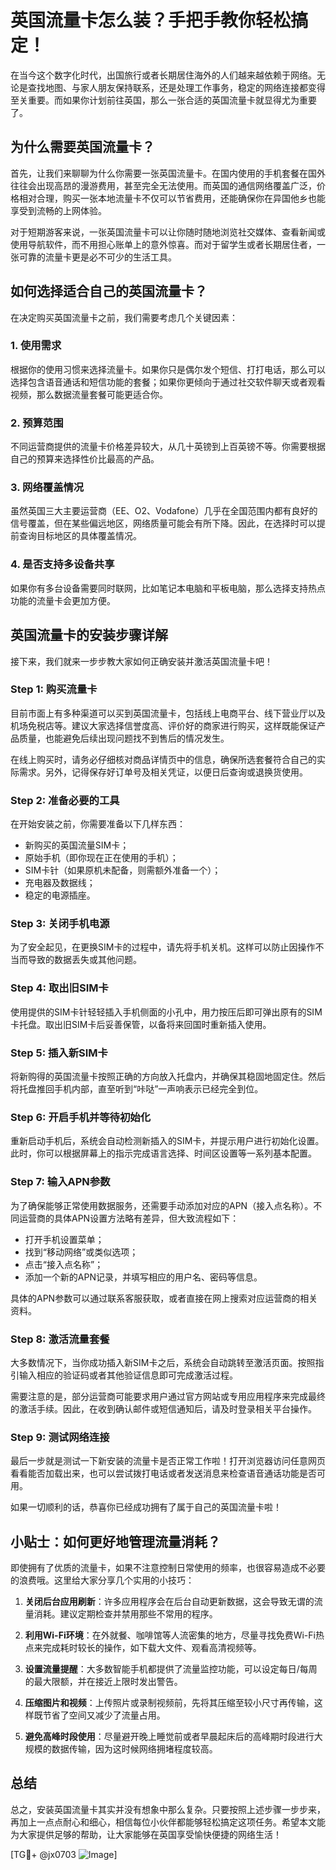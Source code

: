 # 英国流量卡怎么装？手把手教你轻松搞定！

在当今这个数字化时代，出国旅行或者长期居住海外的人们越来越依赖于网络。无论是查找地图、与家人朋友保持联系，还是处理工作事务，稳定的网络连接都变得至关重要。而如果你计划前往英国，那么一张合适的英国流量卡就显得尤为重要了。

## 为什么需要英国流量卡？

首先，让我们来聊聊为什么你需要一张英国流量卡。在国内使用的手机套餐在国外往往会出现高昂的漫游费用，甚至完全无法使用。而英国的通信网络覆盖广泛，价格相对合理，购买一张本地流量卡不仅可以节省费用，还能确保你在异国他乡也能享受到流畅的上网体验。

对于短期游客来说，一张英国流量卡可以让你随时随地浏览社交媒体、查看新闻或使用导航软件，而不用担心账单上的意外惊喜。而对于留学生或者长期居住者，一张可靠的流量卡更是必不可少的生活工具。

## 如何选择适合自己的英国流量卡？

在决定购买英国流量卡之前，我们需要考虑几个关键因素：

### 1. 使用需求

根据你的使用习惯来选择流量卡。如果你只是偶尔发个短信、打打电话，那么可以选择包含语音通话和短信功能的套餐；如果你更倾向于通过社交软件聊天或者观看视频，那么数据流量套餐可能更适合你。

### 2. 预算范围

不同运营商提供的流量卡价格差异较大，从几十英镑到上百英镑不等。你需要根据自己的预算来选择性价比最高的产品。

### 3. 网络覆盖情况

虽然英国三大主要运营商（EE、O2、Vodafone）几乎在全国范围内都有良好的信号覆盖，但在某些偏远地区，网络质量可能会有所下降。因此，在选择时可以提前查询目标地区的具体覆盖情况。

### 4. 是否支持多设备共享

如果你有多台设备需要同时联网，比如笔记本电脑和平板电脑，那么选择支持热点功能的流量卡会更加方便。

## 英国流量卡的安装步骤详解

接下来，我们就来一步步教大家如何正确安装并激活英国流量卡吧！

### Step 1: 购买流量卡

目前市面上有多种渠道可以买到英国流量卡，包括线上电商平台、线下营业厅以及机场免税店等。建议大家选择信誉度高、评价好的商家进行购买，这样既能保证产品质量，也能避免后续出现问题找不到售后的情况发生。

在线上购买时，请务必仔细核对商品详情页中的信息，确保所选套餐符合自己的实际需求。另外，记得保存好订单号及相关凭证，以便日后查询或退换货使用。

### Step 2: 准备必要的工具

在开始安装之前，你需要准备以下几样东西：
- 新购买的英国流量SIM卡；
- 原始手机（即你现在正在使用的手机）；
- SIM卡针（如果原机未配备，则需额外准备一个）；
- 充电器及数据线；
- 稳定的电源插座。

### Step 3: 关闭手机电源

为了安全起见，在更换SIM卡的过程中，请先将手机关机。这样可以防止因操作不当而导致的数据丢失或其他问题。

### Step 4: 取出旧SIM卡

使用提供的SIM卡针轻轻插入手机侧面的小孔中，用力按压后即可弹出原有的SIM卡托盘。取出旧SIM卡后妥善保管，以备将来回国时重新插入使用。

### Step 5: 插入新SIM卡

将新购得的英国流量卡按照正确的方向放入托盘内，并确保其稳固地固定住。然后将托盘推回手机内部，直至听到“咔哒”一声响表示已经完全到位。

### Step 6: 开启手机并等待初始化

重新启动手机后，系统会自动检测新插入的SIM卡，并提示用户进行初始化设置。此时，你可以根据屏幕上的指示完成语言选择、时间区设置等一系列基本配置。

### Step 7: 输入APN参数

为了确保能够正常使用数据服务，还需要手动添加对应的APN（接入点名称）。不同运营商的具体APN设置方法略有差异，但大致流程如下：
- 打开手机设置菜单；
- 找到“移动网络”或类似选项；
- 点击“接入点名称”；
- 添加一个新的APN记录，并填写相应的用户名、密码等信息。

具体的APN参数可以通过联系客服获取，或者直接在网上搜索对应运营商的相关资料。

### Step 8: 激活流量套餐

大多数情况下，当你成功插入新SIM卡之后，系统会自动跳转至激活页面。按照指引输入相应的验证码或者其他验证信息即可完成激活过程。

需要注意的是，部分运营商可能要求用户通过官方网站或专用应用程序来完成最终的激活手续。因此，在收到确认邮件或短信通知后，请及时登录相关平台操作。

### Step 9: 测试网络连接

最后一步就是测试一下新安装的流量卡是否正常工作啦！打开浏览器访问任意网页看看能否加载出来，也可以尝试拨打电话或者发送消息来检查语音通话功能是否可用。

如果一切顺利的话，恭喜你已经成功拥有了属于自己的英国流量卡啦！

## 小贴士：如何更好地管理流量消耗？

即使拥有了优质的流量卡，如果不注意控制日常使用的频率，也很容易造成不必要的浪费哦。这里给大家分享几个实用的小技巧：

1. **关闭后台应用刷新**：许多应用程序会在后台自动更新数据，这会导致无谓的流量消耗。建议定期检查并禁用那些不常用的程序。

2. **利用Wi-Fi环境**：在外就餐、咖啡馆等人流密集的地方，尽量寻找免费Wi-Fi热点来完成耗时较长的操作，如下载大文件、观看高清视频等。

3. **设置流量提醒**：大多数智能手机都提供了流量监控功能，可以设定每日/每周的最大限额，并在接近上限时发出警告。

4. **压缩图片和视频**：上传照片或录制视频前，先将其压缩至较小尺寸再传输，这样既节省了空间又减少了流量占用。

5. **避免高峰时段使用**：尽量避开晚上睡觉前或者早晨起床后的高峰期时段进行大规模的数据传输，因为这时候网络拥堵程度较高。

## 总结

总之，安装英国流量卡其实并没有想象中那么复杂。只要按照上述步骤一步步来，再加上一点点耐心和细心，相信每位小伙伴都能够轻松搞定这项任务。希望本文能为大家提供足够的帮助，让大家能够在英国享受愉快便捷的网络生活！

[TG💪+ @jx0703 ![Image](https://github.com/user-attachments/assets/dbca1d08-cadb-493c-b0ec-ad6f7a83f270)]